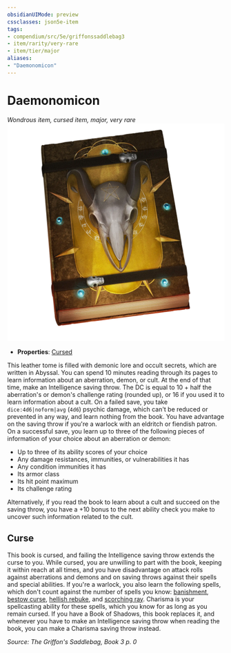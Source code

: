 ```yaml
---
obsidianUIMode: preview
cssclasses: json5e-item
tags:
- compendium/src/5e/griffonssaddlebag3
- item/rarity/very-rare
- item/tier/major
aliases: 
- "Daemonomicon"
---
```

# Daemonomicon
*Wondrous item, cursed item, major, very rare*  
![](https://raw.githubusercontent.com/TheGiddyLimit/homebrew-img/main/img/GriffonsSaddlebag3/Daemonomicon.webp#right)  

- **Properties**: [Cursed](/compendium/rules/item-properties.md#Cursed%20Items)

This leather tome is filled with demonic lore and occult secrets, which are written in Abyssal. You can spend 10 minutes reading through its pages to learn information about an aberration, demon, or cult. At the end of that time, make an Intelligence saving throw. The DC is equal to 10 + half the aberration's or demon's challenge rating (rounded up), or 16 if you used it to learn information about a cult. On a failed save, you take `dice:4d6|noform|avg` (`4d6`) psychic damage, which can't be reduced or prevented in any way, and learn nothing from the book. You have advantage on the saving throw if you're a warlock with an eldritch or fiendish patron. On a successful save, you learn up to three of the following pieces of information of your choice about an aberration or demon:

- Up to three of its ability scores of your choice  
- Any damage resistances, immunities, or vulnerabilities it has  
- Any condition immunities it has  
- Its armor class  
- Its hit point maximum  
- Its challenge rating  

Alternatively, if you read the book to learn about a cult and succeed on the saving throw, you have a +10 bonus to the next ability check you make to uncover such information related to the cult.

## Curse

This book is cursed, and failing the Intelligence saving throw extends the curse to you. While cursed, you are unwilling to part with the book, keeping it within reach at all times, and you have disadvantage on attack rolls against aberrations and demons and on saving throws against their spells and special abilities. If you're a warlock, you also learn the following spells, which don't count against the number of spells you know: [banishment](compendium/spells/banishment.md), [bestow curse](compendium/spells/bestow-curse.md), [hellish rebuke](compendium/spells/hellish-rebuke.md), and [scorching ray](compendium/spells/scorching-ray.md). Charisma is your spellcasting ability for these spells, which you know for as long as you remain cursed. If you have a Book of Shadows, this book replaces it, and whenever you have to make an Intelligence saving throw when reading the book, you can make a Charisma saving throw instead.

*Source: The Griffon's Saddlebag, Book 3 p. 0*